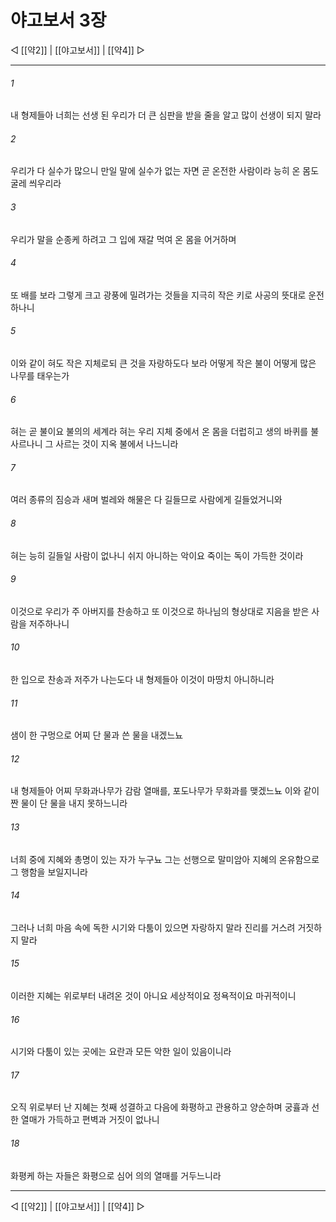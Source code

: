 # 야고보서 3장

◁ [[약2]] | [[야고보서]] | [[약4]] ▷
***

###### 1
내 형제들아 너희는 선생 된 우리가 더 큰 심판을 받을 줄을 알고 많이 선생이 되지 말라

###### 2
우리가 다 실수가 많으니 만일 말에 실수가 없는 자면 곧 온전한 사람이라 능히 온 몸도 굴레 씌우리라

###### 3
우리가 말을 순종케 하려고 그 입에 재갈 먹여 온 몸을 어거하며

###### 4
또 배를 보라 그렇게 크고 광풍에 밀려가는 것들을 지극히 작은 키로 사공의 뜻대로 운전하나니

###### 5
이와 같이 혀도 작은 지체로되 큰 것을 자랑하도다 보라 어떻게 작은 불이 어떻게 많은 나무를 태우는가

###### 6
혀는 곧 불이요 불의의 세계라 혀는 우리 지체 중에서 온 몸을 더럽히고 생의 바퀴를 불사르나니 그 사르는 것이 지옥 불에서 나느니라

###### 7
여러 종류의 짐승과 새며 벌레와 해물은 다 길들므로 사람에게 길들었거니와

###### 8
혀는 능히 길들일 사람이 없나니 쉬지 아니하는 악이요 죽이는 독이 가득한 것이라

###### 9
이것으로 우리가 주 아버지를 찬송하고 또 이것으로 하나님의 형상대로 지음을 받은 사람을 저주하나니

###### 10
한 입으로 찬송과 저주가 나는도다 내 형제들아 이것이 마땅치 아니하니라

###### 11
샘이 한 구멍으로 어찌 단 물과 쓴 물을 내겠느뇨

###### 12
내 형제들아 어찌 무화과나무가 감람 열매를, 포도나무가 무화과를 맺겠느뇨 이와 같이 짠 물이 단 물을 내지 못하느니라

###### 13
너희 중에 지혜와 총명이 있는 자가 누구뇨 그는 선행으로 말미암아 지혜의 온유함으로 그 행함을 보일지니라

###### 14
그러나 너희 마음 속에 독한 시기와 다툼이 있으면 자랑하지 말라 진리를 거스려 거짓하지 말라

###### 15
이러한 지혜는 위로부터 내려온 것이 아니요 세상적이요 정욕적이요 마귀적이니

###### 16
시기와 다툼이 있는 곳에는 요란과 모든 악한 일이 있음이니라

###### 17
오직 위로부터 난 지혜는 첫째 성결하고 다음에 화평하고 관용하고 양순하며 궁휼과 선한 열매가 가득하고 편벽과 거짓이 없나니

###### 18
화평케 하는 자들은 화평으로 심어 의의 열매를 거두느니라

***
◁ [[약2]] | [[야고보서]] | [[약4]] ▷